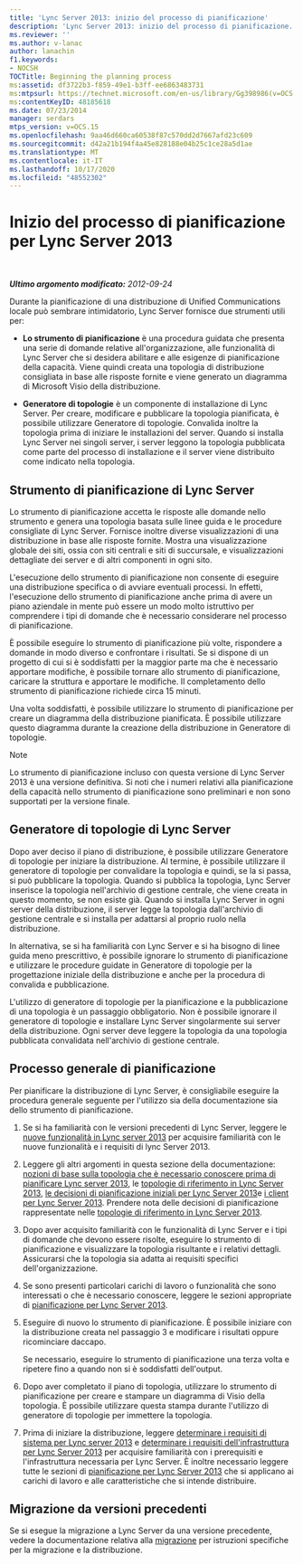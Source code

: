 ```yaml
---
title: 'Lync Server 2013: inizio del processo di pianificazione'
description: 'Lync Server 2013: inizio del processo di pianificazione.'
ms.reviewer: ''
ms.author: v-lanac
author: lanachin
f1.keywords:
- NOCSH
TOCTitle: Beginning the planning process
ms:assetid: df3722b3-f859-49e1-b3ff-ee6863483731
ms:mtpsurl: https://technet.microsoft.com/en-us/library/Gg398986(v=OCS.15)
ms:contentKeyID: 48185618
ms.date: 07/23/2014
manager: serdars
mtps_version: v=OCS.15
ms.openlocfilehash: 9aa46d660ca60538f87c570dd2d7667afd23c609
ms.sourcegitcommit: d42a21b194f4a45e828188e04b25c1ce28a5d1ae
ms.translationtype: MT
ms.contentlocale: it-IT
ms.lasthandoff: 10/17/2020
ms.locfileid: "48552302"
---
```

# <a name="beginning-the-planning-process-for-lync-server-2013"></a>Inizio del processo di pianificazione per Lync Server 2013

<div data-xmlns="http://www.w3.org/1999/xhtml">

<div class="topic" data-xmlns="http://www.w3.org/1999/xhtml" data-msxsl="urn:schemas-microsoft-com:xslt" data-cs="https://msdn.microsoft.com/">

<div data-asp="https://msdn2.microsoft.com/asp">



</div>

<div id="mainSection">

<div id="mainBody">

<span> </span>

_**Ultimo argomento modificato:** 2012-09-24_

Durante la pianificazione di una distribuzione di Unified Communications locale può sembrare intimidatorio, Lync Server fornisce due strumenti utili per:

  - **Lo strumento di pianificazione** è una procedura guidata che presenta una serie di domande relative all'organizzazione, alle funzionalità di Lync Server che si desidera abilitare e alle esigenze di pianificazione della capacità. Viene quindi creata una topologia di distribuzione consigliata in base alle risposte fornite e viene generato un diagramma di Microsoft Visio della distribuzione.

  - **Generatore di topologie** è un componente di installazione di Lync Server. Per creare, modificare e pubblicare la topologia pianificata, è possibile utilizzare Generatore di topologie. Convalida inoltre la topologia prima di iniziare le installazioni del server. Quando si installa Lync Server nei singoli server, i server leggono la topologia pubblicata come parte del processo di installazione e il server viene distribuito come indicato nella topologia.

<div>

## <a name="lync-server-planning-tool"></a>Strumento di pianificazione di Lync Server

Lo strumento di pianificazione accetta le risposte alle domande nello strumento e genera una topologia basata sulle linee guida e le procedure consigliate di Lync Server. Fornisce inoltre diverse visualizzazioni di una distribuzione in base alle risposte fornite. Mostra una visualizzazione globale dei siti, ossia con siti centrali e siti di succursale, e visualizzazioni dettagliate dei server e di altri componenti in ogni sito.

L'esecuzione dello strumento di pianificazione non consente di eseguire una distribuzione specifica o di avviare eventuali processi. In effetti, l'esecuzione dello strumento di pianificazione anche prima di avere un piano aziendale in mente può essere un modo molto istruttivo per comprendere i tipi di domande che è necessario considerare nel processo di pianificazione.

È possibile eseguire lo strumento di pianificazione più volte, rispondere a domande in modo diverso e confrontare i risultati. Se si dispone di un progetto di cui si è soddisfatti per la maggior parte ma che è necessario apportare modifiche, è possibile tornare allo strumento di pianificazione, caricare la struttura e apportare le modifiche. Il completamento dello strumento di pianificazione richiede circa 15 minuti.

Una volta soddisfatti, è possibile utilizzare lo strumento di pianificazione per creare un diagramma della distribuzione pianificata. È possibile utilizzare questo diagramma durante la creazione della distribuzione in Generatore di topologie.

<div>


> [!NOTE]  
> Lo strumento di pianificazione incluso con questa versione di Lync Server 2013 è una versione definitiva. Si noti che i numeri relativi alla pianificazione della capacità nello strumento di pianificazione sono preliminari e non sono supportati per la versione finale.



</div>

</div>

<div>

## <a name="lync-server-topology-builder"></a>Generatore di topologie di Lync Server

Dopo aver deciso il piano di distribuzione, è possibile utilizzare Generatore di topologie per iniziare la distribuzione. Al termine, è possibile utilizzare il generatore di topologie per convalidare la topologia e quindi, se la si passa, si può pubblicare la topologia. Quando si pubblica la topologia, Lync Server inserisce la topologia nell'archivio di gestione centrale, che viene creata in questo momento, se non esiste già. Quando si installa Lync Server in ogni server della distribuzione, il server legge la topologia dall'archivio di gestione centrale e si installa per adattarsi al proprio ruolo nella distribuzione.

In alternativa, se si ha familiarità con Lync Server e si ha bisogno di linee guida meno prescrittivo, è possibile ignorare lo strumento di pianificazione e utilizzare le procedure guidate in Generatore di topologie per la progettazione iniziale della distribuzione e anche per la procedura di convalida e pubblicazione.

L'utilizzo di generatore di topologie per la pianificazione e la pubblicazione di una topologia è un passaggio obbligatorio. Non è possibile ignorare il generatore di topologie e installare Lync Server singolarmente sui server della distribuzione. Ogni server deve leggere la topologia da una topologia pubblicata convalidata nell'archivio di gestione centrale.

</div>

<div>

## <a name="high-level-planning-process"></a>Processo generale di pianificazione

Per pianificare la distribuzione di Lync Server, è consigliabile eseguire la procedura generale seguente per l'utilizzo sia della documentazione sia dello strumento di pianificazione.

1.  Se si ha familiarità con le versioni precedenti di Lync Server, leggere le [nuove funzionalità in Lync server 2013](lync-server-2013-new-features.md) per acquisire familiarità con le nuove funzionalità e i requisiti di lync Server 2013.

2.  Leggere gli altri argomenti in questa sezione della documentazione: [nozioni di base sulla topologia che è necessario conoscere prima di pianificare Lync server 2013](lync-server-2013-topology-basics-you-must-know-before-planning.md), le [topologie di riferimento in Lync Server 2013](lync-server-2013-reference-topologies.md), [le decisioni di pianificazione iniziali per Lync Server 2013](lync-server-2013-initial-planning-decisions.md)e [i client per Lync Server 2013](lync-server-2013-clients.md). Prendere nota delle decisioni di pianificazione rappresentate nelle [topologie di riferimento in Lync Server 2013](lync-server-2013-reference-topologies.md).

3.  Dopo aver acquisito familiarità con le funzionalità di Lync Server e i tipi di domande che devono essere risolte, eseguire lo strumento di pianificazione e visualizzare la topologia risultante e i relativi dettagli. Assicurarsi che la topologia sia adatta ai requisiti specifici dell'organizzazione.

4.  Se sono presenti particolari carichi di lavoro o funzionalità che sono interessati o che è necessario conoscere, leggere le sezioni appropriate di [pianificazione per Lync Server 2013](lync-server-2013-planning.md).

5.  Eseguire di nuovo lo strumento di pianificazione. È possibile iniziare con la distribuzione creata nel passaggio 3 e modificare i risultati oppure ricominciare daccapo.
    
    Se necessario, eseguire lo strumento di pianificazione una terza volta e ripetere fino a quando non si è soddisfatti dell'output.

6.  Dopo aver completato il piano di topologia, utilizzare lo strumento di pianificazione per creare e stampare un diagramma di Visio della topologia. È possibile utilizzare questa stampa durante l'utilizzo di generatore di topologie per immettere la topologia.

7.  Prima di iniziare la distribuzione, leggere [determinare i requisiti di sistema per Lync server 2013](lync-server-2013-determining-your-system-requirements.md) e [determinare i requisiti dell'infrastruttura per Lync Server 2013](lync-server-2013-determining-your-infrastructure-requirements.md) per acquisire familiarità con i prerequisiti e l'infrastruttura necessaria per Lync Server. È inoltre necessario leggere tutte le sezioni di [pianificazione per Lync Server 2013](lync-server-2013-planning.md) che si applicano ai carichi di lavoro e alle caratteristiche che si intende distribuire.

</div>

<div>

## <a name="migrating-from-previous-versions"></a>Migrazione da versioni precedenti

Se si esegue la migrazione a Lync Server da una versione precedente, vedere la documentazione relativa alla [migrazione](migration.md) per istruzioni specifiche per la migrazione e la distribuzione.

</div>

</div>

<span> </span>

</div>

</div>

</div>

